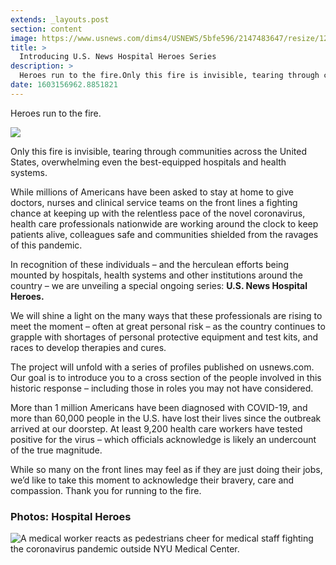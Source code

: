 ```yaml
--- 
extends: _layouts.post 
section: content 
image: https://www.usnews.com/dims4/USNEWS/5bfe596/2147483647/resize/1200x%3E/quality/85/?url=http%3A%2F%2Fmedia.beam.usnews.com%2F1a%2F18%2Fbcf8ee0942f38023bab5ffcffdaa%2F200430-hospitalheroeslogo-design.png 
title: > 
  Introducing U.S. News Hospital Heroes Series 
description: > 
  Heroes run to the fire.Only this fire is invisible, tearing through communities across the United States, overwhelming even the best-equipped hospitals and health systems.In recognition of these individuals – and the herculean efforts being mounted by hospitals, health systems and other institutions around the country – we are unveiling a special ongoing series: U.S. News Hospital Heroes.The project will unfold with a series of profiles published on usnews.com.At least 9,200 health care workers have tested positive for the virus – which officials acknowledge is likely an undercount of the true magnitude. 
date: 1603156962.8851821 
--- 
```

<div><p>Heroes run to the fire. </p><img src="https://www.usnews.com/dims4/USNEWS/8ec99c5/2147483647/resize/300x%3E/quality/85/?url=http%3A%2F%2Fmedia.beam.usnews.com%2F1a%2F18%2Fbcf8ee0942f38023bab5ffcffdaa%2F200430-hospitalheroeslogo-design.png" class="Image__PictureImage-sc-412cjc-0 bPZJjX Image-sc-412cjc-2 ImageCaptioned__FWImage-sc-1yr50o7-0 csrByH"><p>Only this fire is invisible, tearing through communities across the United States, overwhelming even the best-equipped hospitals and health systems.</p><p id="ad" class="ad lazy "></p><p id="ad" class="ad lazy "></p><p>While millions of Americans have been asked to stay at home to give doctors, nurses and clinical service teams on the front lines a fighting chance at keeping up with the relentless pace of the novel coronavirus, health care professionals nationwide are working around the clock to keep patients alive, colleagues safe and communities shielded from the ravages of this pandemic.</p><p>In recognition of these individuals &#8211; and the herculean efforts being mounted by hospitals, health systems and other institutions around the country &#8211; we are unveiling a special ongoing series: <b>U.S. News Hospital Heroes. </b></p><p>We will shine a light on the many ways that these professionals are rising to meet the moment &#8211; often at great personal risk &#8211; as the country continues to grapple with shortages of personal protective equipment and test kits, and races to develop therapies and cures. </p><p>The project will unfold with a series of profiles published on usnews.com. Our goal is to introduce you to a cross section of the people involved in this historic response &#8211; including those in roles you may not have considered. </p><p>More than 1 million Americans have<b> </b>been diagnosed with COVID-19, and more than 60,000 people in the U.S. have lost their lives since the outbreak arrived at our doorstep. At least 9,200 health care workers have tested positive for the virus &#8211; which officials acknowledge is likely an undercount of the true magnitude.</p><p>While so many on the front lines may feel as if they are just doing their jobs, we&#8217;d like to take this moment to acknowledge their bravery, care and compassion. Thank you for running to the fire. </p><p id="ad" class="ad"></p><p class="Box-w0dun1-0 SlideshowEmbed__HeadingBox-fkpjfn-1 htMIQB"><h3 size="3" class="Heading__HeadingStyled-sc-1w5xk2o-0-h3 eSzSqG Heading-sc-1w5xk2o-1 jFucEe">Photos: Hospital Heroes </h3></p><img src="https://www.usnews.com/dims4/USNEWS/e7c9dfb/2147483647/crop/4050x2658%2B0%2B0/resize/640x420/quality/85/?url=http%3A%2F%2Fmedia.beam.usnews.com%2F05%2Ff2%2Fdaaa9e584e838caf92168ad855ff%2Fcoronavirus-hospital-heroes-01.JPG" alt="A medical worker reacts as pedestrians cheer for medical staff fighting the coronavirus pandemic outside NYU Medical Center." class="Image__PictureImage-sc-412cjc-0 cjIqES Image-sc-412cjc-2 SlideshowEmbed__Picture-fkpjfn-0 eSVwNn"><p class="SlideshowEmbed__ArrowWrapper-fkpjfn-6 jGHfsH"></p></div>